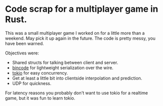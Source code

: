 # Code scrap for a multiplayer game in Rust.

This was a small multiplayer game I worked on for a little more than a weekend. May pick it up again in the future. The code is pretty messy, you have been warned.

Objectives were:

* Shared structs for talking between client and server.
* [bincode](https://docs.rs/bincode/1.3.1/bincode/index.html) for lightweight serialization over the wire.
* [tokio](https://tokio.rs/) for easy concurrency.
* Get at least a little bit into clientside interpolation and prediction.
* UDP for quickness.

For latency reasons you probably don't want to use tokio for a realtime game, but it was fun to learn tokio.

